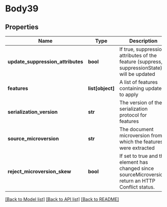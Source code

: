 # Body39

## Properties
Name | Type | Description | Notes
------------ | ------------- | ------------- | -------------
**update_suppression_attributes** | **bool** | If true, suppression attributes of the feature         (suppress, suppressionState) will be updated | 
**features** | **list[object]** | A list of features containing updates to apply | 
**serialization_version** | **str** | The version of the serialization protocol for features | 
**source_microversion** | **str** | The document microversion from which the features were extracted | 
**reject_microversion_skew** | **bool** | If set to true and the element has changed since     sourceMicroversion, return an HTTP Conflict status. | [optional] 

[[Back to Model list]](../README.md#documentation-for-models) [[Back to API list]](../README.md#documentation-for-api-endpoints) [[Back to README]](../README.md)


